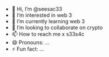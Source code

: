 - 👋 Hi, I’m @seesac33
- 👀 I’m interested in web 3
- 🌱 I’m currently learning web 3
- 💞️ I’m looking to collaborate on crypto
- 📫 How to reach me x s33s4c
- 😄 Pronouns: ...
- ⚡ Fun fact: ...

<!---
seesac33/seesac33 is a ✨ special ✨ repository because its `README.md` (this file) appears on your GitHub profile.
You can click the Preview link to take a look at your changes.
--->
